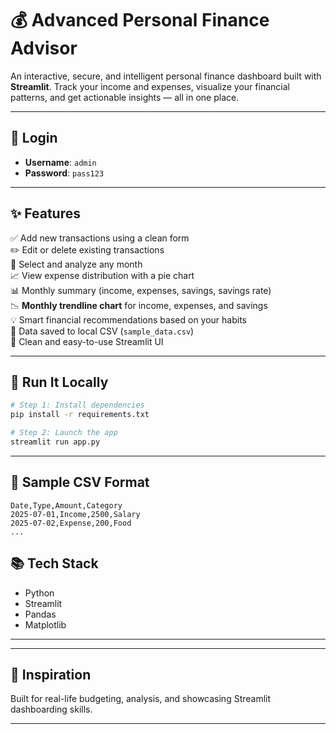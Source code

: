 # 💰 Advanced Personal Finance Advisor

An interactive, secure, and intelligent personal finance dashboard built with **Streamlit**. Track your income and expenses, visualize your financial patterns, and get actionable insights — all in one place.

---

## 🔐 Login
- **Username**: `admin`
- **Password**: `pass123`

---

## ✨ Features

✅ Add new transactions using a clean form  
✏️ Edit or delete existing transactions  
📅 Select and analyze any month  
📈 View expense distribution with a pie chart  
📊 Monthly summary (income, expenses, savings, savings rate)  
📉 **Monthly trendline chart** for income, expenses, and savings  
💡 Smart financial recommendations based on your habits  
💾 Data saved to local CSV (`sample_data.csv`)  
🧠 Clean and easy-to-use Streamlit UI  

---

## 🚀 Run It Locally

```bash
# Step 1: Install dependencies
pip install -r requirements.txt

# Step 2: Launch the app
streamlit run app.py
````

---

## 🧾 Sample CSV Format

```csv
Date,Type,Amount,Category
2025-07-01,Income,2500,Salary
2025-07-02,Expense,200,Food
...
```



## 📚 Tech Stack

* Python
* Streamlit
* Pandas
* Matplotlib

---

---

## 🧠 Inspiration

Built for real-life budgeting, analysis, and showcasing Streamlit dashboarding skills.

---
